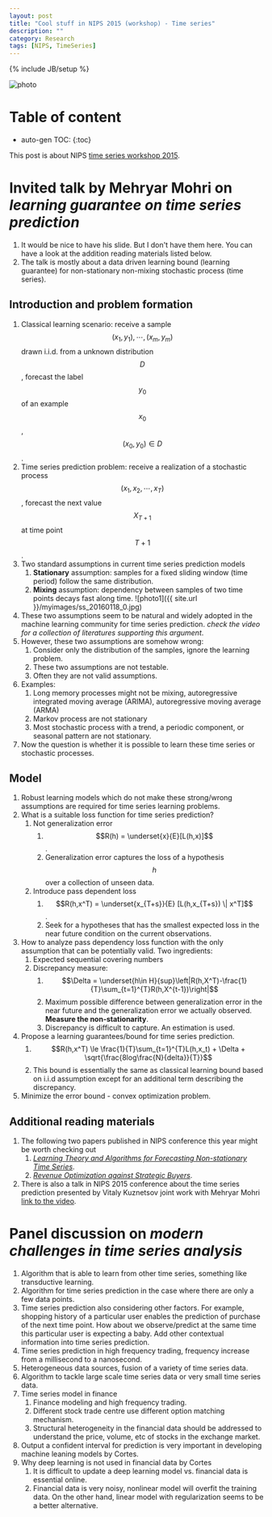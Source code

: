 ```yaml
---
layout: post
title: "Cool stuff in NIPS 2015 (workshop) - Time series"
description: ""
category: Research
tags: [NIPS, TimeSeries]
---
```

{% include JB/setup %}
<script type="text/javascript"
 src="http://cdn.mathjax.org/mathjax/latest/MathJax.js?config=TeX-AMS-MML_HTMLorMML">
</script>
 
![photo]({{site.url}}/myimages/ss_20160119_9.jpg)

# Table of content
* auto-gen TOC:
{:toc}


This post is about NIPS [time series workshop 2015](https://sites.google.com/site/nipsts2015/home).

# Invited talk by Mehryar Mohri on _learning guarantee on time series prediction_

1. It would be nice to have his slide. But I don't have them here. You can have a look at the addition reading materials listed below.
1. The talk is mostly about a data driven learning bound (learning guarantee) for non-stationary non-mixing stochastic process (time series).

## Introduction and problem formation

1. Classical learning scenario: receive a sample $$(x_1,y_1),\cdots,(x_m,y_m)$$ drawn i.i.d. from a unknown distribution $$D$$, forecast the label $$y_0$$ of an example $$x_0$$, $$(x_0,y_0)\in D$$.
1. Time series prediction problem: receive a realization of a stochastic process $$(x_1,x_2,\cdots,x_T)$$, forecast the next value $$X_{T+1}$$ at time point $$T+1$$.
1. Two standard assumptions in current time series prediction models
   1. **Stationary** assumption: samples for a fixed sliding window (time period) follow the same distribution.
   1. **Mixing** assumption: dependency between samples of two time points decays fast along time.
   ![photo1]({{ site.url }}/myimages/ss_20160118_0.jpg)
1. These two assumptions seem to be natural and widely adopted in the machine learning community for time series prediction. *check the video for a collection of literatures supporting this argument*.
1. However, these two assumptions are somehow wrong:
   1. Consider only the distribution of the samples, ignore the learning problem.
   1. These two assumptions are not testable.
   1. Often they are not valid assumptions.
1. Examples:
   1. Long memory processes might not be mixing, autoregressive integrated moving average (ARIMA), autoregressive moving average (ARMA) 
   1. Markov process are not stationary
   1. Most stochastic process with a trend, a periodic component, or seasonal pattern are not stationary.
1. Now the question is whether it is possible to learn these time series or stochastic processes.

## Model

1. Robust learning models which do not make these strong/wrong assumptions are required for time series learning problems.
1. What is a suitable loss function for time series prediction?
   1. Not generalization error	
      1. $$R(h) = \underset{x}{E}[L(h,x)]$$.
      1. Generalization error captures the loss of a hypothesis $$h$$ over a collection of unseen data.
   1. Introduce pass dependent loss
      1. $$R(h,x^T) = \underset{x_{T+s}}{E} [L(h,x_{T+s}) \| x^T]$$.
      1. Seek for a hypotheses that has the smallest expected loss in the near future condition on the current observations.
1. How to analyze pass dependency loss function with the only assumption that can be potentially valid. Two ingredients:
   1. Expected sequential covering numbers
   1. Discrepancy measure:
      1. $$\Delta = \underset{h\in H}{sup}\left|R(h,X^T)-\frac{1}{T}\sum_{t=1}^{T}R(h,X^{t-1})\right|$$
      1. Maximum possible difference between generalization error in the near future and the generalization error we actually observed. **Measure the non-stationarity**.
      1. Discrepancy is difficult to capture. An estimation is used.  
1. Propose a learning guarantees/bound for time series prediction. 
   1. $$R(h,x^T) \le \frac{1}{T}\sum_{t=1}^{T}L(h,x_t) + \Delta + \sqrt{\frac{8log\frac{N}{delta}}{T}}$$
   1. This bound is essentially the same as classical learning bound based on i.i.d assumption except for an additional term describing the discrepancy. 
1. Minimize the error bound - convex optimization problem.

## Additional reading materials

1. The following two papers published in NIPS conference this year might be worth checking out
   1. [*Learning Theory and Algorithms for Forecasting Non-stationary Time Series*](http://papers.nips.cc/paper/5836-learning-theory-and-algorithms-for-forecasting-non-stationary-time-series.pdf).
   1. [*Revenue Optimization against Strategic Buyers*](http://papers.nips.cc/paper/6026-revenue-optimization-against-strategic-buyers.pdf).
1. There is also a talk in NIPS 2015 conference about the time series prediction presented by Vitaly Kuznetsov joint work with Mehryar Mohri [link to the video](http://research.microsoft.com/apps/video/?id=259620).

# Panel discussion on _modern challenges in time series analysis_

1. Algorithm that is able to learn from other time series, something like transductive learning.
1. Algorithm for time series prediction in the case where there are only a few data points.
1. Time series prediction also considering other factors. For example, shopping history of a particular user enables the prediction of purchase of the next time point. How about we observe/predict at the same time this particular user is expecting a baby. Add other contextual information into time series prediction.
1. Time series prediction in high frequency trading, frequency increase from a millisecond to a nanosecond.
1. Heterogeneous data sources, fusion of a variety of time series data.
1. Algorithm to tackle large scale time series data or very small time series data.
1. Time series model in finance
   1. Finance modeling and high frequency trading.
   1. Different stock trade centre use different option matching mechanism.
   1. Structural heterogeneity in the financial  data should be addressed to understand the price, volume, etc of stocks in the exchange market.
1. Output a confident interval for prediction is very important in developing machine leaning models by Cortes.
1. Why deep learning is not used in financial data by Cortes
   1. It is difficult to update a deep learning model vs. financial data is essential online.
   1. Financial data is very noisy, nonlinear model will overfit the training data. On the other hand, linear model with regularization seems to be a better alternative.
